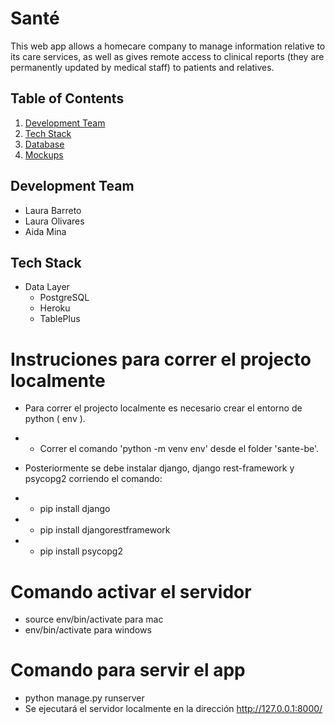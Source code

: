 # Santé

This web app allows a homecare company to manage information relative to its care services, as well as gives remote access to clinical reports (they are permanently updated by medical staff) to patients and relatives.  

## Table of Contents

1. [Development Team](#development-team)
2. [Tech Stack](#tech-stack)
3. [Database](#)
4. [Mockups](#)

## Development Team
- Laura Barreto
- Laura Olivares
- Aida Mina

## Tech Stack
- Data Layer
  - PostgreSQL
  - Heroku
  - TablePlus

# Instruciones para correr el projecto localmente
- Para correr el projecto localmente es necesario crear el entorno de python ( env ).
- - Correr el comando 'python -m venv env' desde el folder 'sante-be'.

- Posteriormente se debe instalar django, django rest-framework y psycopg2 corriendo el comando: 
- - pip install django 
- - pip install djangorestframework
- - pip install psycopg2

# Comando activar el servidor
- source env/bin/activate para mac
- env/bin/activate para windows

# Comando para servir el app
- python manage.py runserver
- Se ejecutará el servidor localmente en la dirección http://127.0.0.1:8000/